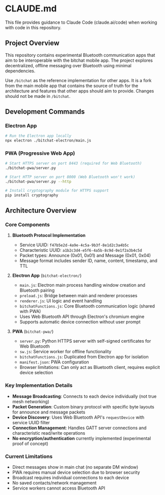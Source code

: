 # CLAUDE.md

This file provides guidance to Claude Code (claude.ai/code) when working with code in this repository.

## Project Overview

This repository contains experimental Bluetooth communication apps that aim to be interoperable with the bitchat mobile app. The project explores decentralized, offline messaging over Bluetooth using minimal dependencies.

Use `/bitchat` as the reference implementation for other apps. It is a fork from the main mobile app that contains the source of truth for the architecture and features that other apps should aim to provide. Changes should not be made in `/bitchat`.

## Development Commands

### Electron App
```bash
# Run the Electron app locally
npx electron ./bitchat-electron/main.js
```

### PWA (Progressive Web App)
```bash
# Start HTTPS server on port 8443 (required for Web Bluetooth)
./bitchat-pwa/server.py

# Start HTTP server on port 8000 (Web Bluetooth won't work)
./bitchat-pwa/server.py --http

# Install cryptography module for HTTPS support
pip install cryptography
```

## Architecture Overview

### Core Components

1. **Bluetooth Protocol Implementation**
   - Service UUID: `f47b5e2d-4a9e-4c5a-9b3f-8e1d2c3a4b5c`
   - Characteristic UUID: `a1b2c3d4-e5f6-4a5b-8c9d-0e1f2a3b4c5d`
   - Packet types: Announce (0x01, 0x01) and Message (0x01, 0x04)
   - Message format includes sender ID, name, content, timestamp, and TTL

2. **Electron App** (`bitchat-electron/`)
   - `main.js`: Electron main process handling window creation and Bluetooth pairing
   - `preload.js`: Bridge between main and renderer processes
   - `renderer.js`: UI logic and event handling
   - `bitchatFunctions.js`: Core Bluetooth communication logic (shared with PWA)
   - Uses Web Bluetooth API through Electron's chromium engine
   - Supports automatic device connection without user prompt

3. **PWA** (`bitchat-pwa/`)
   - `server.py`: Python HTTPS server with self-signed certificates for Web Bluetooth
   - `sw.js`: Service worker for offline functionality
   - `bitchatFunctions.js`: Duplicated from Electron app for isolation
   - `manifest.json`: PWA configuration
   - Browser limitations: Can only act as Bluetooth client, requires explicit device selection

### Key Implementation Details

- **Message Broadcasting**: Connects to each device individually (not true mesh networking)
- **Packet Generation**: Custom binary protocol with specific byte layouts for announce and message packets
- **Device Discovery**: Uses Web Bluetooth API's `requestDevice` with service UUID filter
- **Connection Management**: Handles GATT server connections and characteristic read/write operations
- **No encryption/authentication** currently implemented (experimental proof of concept)

### Current Limitations

- Direct messages show in main chat (no separate DM window)
- PWA requires manual device selection due to browser security
- Broadcast requires individual connections to each device
- No saved contacts/network management
- Service workers cannot access Bluetooth API